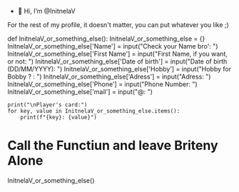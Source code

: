 - 👋 Hi, I’m @InitnelaV
  
For the rest of my profile, it doesn't matter, you can put whatever you like ;)

def InitnelaV_or_something_else():
    InitnelaV_or_something_else = {}
    InitnelaV_or_something_else['Name'] = input("Check your Name bro': ")
    InitnelaV_or_something_else['First Name'] = input("First Name, if you want, or not: ")
    InitnelaV_or_something_else['Date of birth'] = input("Date of birth (DD/MM/YYYY): ")
    InitnelaV_or_something_else['Hobby'] = input("Hobby for Bobby ? : ")
    InitnelaV_or_something_else['Adress'] = input("Adress: ")
    InitnelaV_or_something_else['Phone'] = input("Phone Number: ")
    InitnelaV_or_something_else['mail'] = input("@: ")

    print("\nPlayer's card:")
    for key, value in InitnelaV_or_something_else.items():
        print(f"{key}: {value}")
        
# Call the Functiun and leave Briteny Alone 
InitnelaV_or_something_else()



<!---
InitnelaV/InitnelaV is a ✨ special ✨ repository because its `README.md` (this file) appears on your GitHub profile.
You can click the Preview link to take a look at your changes.
--->
